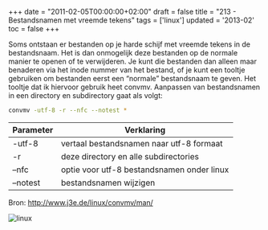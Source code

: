 +++
date = "2011-02-05T00:00:00+02:00"
draft = false
title = "213 - Bestandsnamen met vreemde tekens"
tags = ['linux']
updated = '2013-02'
toc = false
+++



Soms ontstaan er bestanden op je harde schijf met vreemde tekens in de
bestandsnaam. Het is dan onmogelijk deze bestanden op de normale manier te
openen of te verwijderen. Je kunt die bestanden dan alleen maar benaderen via
het inode nummer van het bestand, of je kunt een tooltje gebruiken om bestanden
eerst een “normale” bestandsnaam te geven.  Het tooltje dat ik hiervoor gebruik
heet convmv. Aanpassen van bestandsnamen in een directory en subdirectory gaat
als volgt:

```bash
convmv -utf-8 -r --nfc --notest *
```

Parameter | Verklaring
--------- | -----------------------
-utf-8    |  vertaal bestandsnamen naar utf-8 formaat
-r        |  deze directory en alle subdirectories
 –nfc     |  optie voor utf-8 bestandsnamen onder linux
 –notest  |  bestandsnamen wijzigen

   
Bron: http://www.j3e.de/linux/convmv/man/

![linux](/img/logo_linux.jpg)

